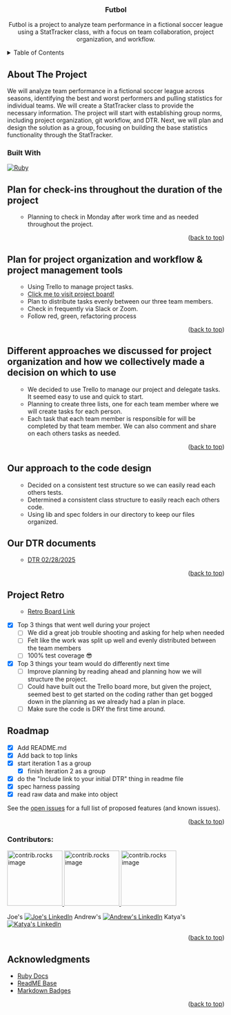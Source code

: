 <a id="readme-top"></a>

<div align="center">
  <h3 align="center">Futbol</h3>
  <p align="center">
    Futbol is a project to analyze team performance in a fictional soccer league using a StatTracker class, with a focus on team collaboration, project organization, and workflow.
  </p>
</div>

<!-- TABLE OF CONTENTS -->
<details>
  <summary>Table of Contents</summary>
  <ol>
    <li>
      <a href="#about-the-project">About The Project</a>
      <ul>
        <li><a href="#built-with">Built With</a></li>
      </ul>
    </li>
    <li><a href="#roadmap">Roadmap</a></li>
    <li><a href="#acknowledgments">Acknowledgments</a></li>
  </ol>
</details>

<!-- ABOUT THE PROJECT -->

## About The Project

We will analyze team performance in a fictional soccer league across seasons, identifying the best and worst performers and pulling statistics for individual teams. We will create a StatTracker class to provide the necessary information. The project will start with establishing group norms, including project organization, git workflow, and DTR. Next, we will plan and design the solution as a group, focusing on building the base statistics functionality through the StatTracker.

### Built With

[![Ruby][Ruby]][Ruby-url]

## Plan for check-ins throughout the duration of the project

  <ol>
      <ul>
        <li><a>Planning to check in Monday after work time and as needed throughout the project.</a></li>
      </ul>
  </ol>

  <p align="right">(<a href="#readme-top">back to top</a>)</p>

## Plan for project organization and workflow & project management tools

  <ol>
      <ul>
        <li><a>Using Trello to manage project tasks.</a></li>
        <li><a href="https://trello.com/invite/b/67c2340bd0160bfb3a178207/ATTIf59e54a7d9bf1dd3271508d5d9a6f4c2FE3C86F9/mod-1-final-project">Click me to visit project board!</a></li>
        <li><a>Plan to distribute tasks evenly between our three team members.</a></li>
        <li><a>Check in frequently via Slack or Zoom.</a></li>
        <li><a>Follow red, green, refactoring process</a></li>
      </ul>
  </ol>

  <p align="right">(<a href="#readme-top">back to top</a>)</p>

## Different approaches we discussed for project organization and how we collectively made a decision on which to use

  <ol>
      <ul>
        <li><a>We decided to use Trello to manage our project and delegate tasks. It seemed easy to use and quick to start.</a></li>
        <li><a>Planning to create three lists, one for each team member where we will create tasks for each person.</a></li>
        <li><a>Each task that each team member is responsible for will be completed by that team member. We can also comment and share on each others tasks as needed.</a></li>
      </ul>
  </ol>

  <p align="right">(<a href="#readme-top">back to top</a>)</p>

## Our approach to the code design

  <ol>
      <ul>
        <li><a>Decided on a consistent test structure so we can easily read each others tests.</a></li>
        <li><a>Determined a consistent class structure to easily reach each others code.</a></li>
        <li><a>Using lib and spec folders in our directory to keep our files organized.</a></li>
      </ul>
  </ol>

## Our DTR documents

  <ol>
      <ul>
        <li><a href="https://docs.google.com/document/d/1p25a3jL93fg868aQRc19drl-PbqwYSI6V0IO3B3Sr0M/edit?tab=t.0">DTR 02/28/2025</a></li>
      </ul>
  </ol>

<p align="right">(<a href="">back to top</a>)</p>

## Project Retro

<ol>
    <ul>
        <li><a href="https://easyretro.io/publicboard/YODkuSmjVJQv8lA5jaeeTH5NBya2/2b636bd9-fb21-4655-937a-6c790205684b?list=false">Retro Board Link</a></li>
    </ul>
</ol>

- [x] Top 3 things that went well during your project
  - [ ] We did a great job trouble shooting and asking for help when needed
  - [ ] Felt like the work was split up well and evenly distributed between the team members
  - [ ] 100% test coverage :sunglasses:
- [x] Top 3 things your team would do differently next time
  - [ ] Improve planning by reading ahead and planning how we will structure the project.
  - [ ] Could have built out the Trello board more, but given the project, seemed best to get started on the coding rather than get bogged down in the planning as we already had a plan in place.
  - [ ] Make sure the code is DRY the first time around.

<!-- ROADMAP -->

## Roadmap

- [x] Add README.md
- [x] Add back to top links
- [x] start iteration 1 as a group
  - [x] finish iteration 2 as a group
- [x] do the "Include link to your initial DTR" thing in readme file
- [x] spec harness passing
- [x] read raw data and make into object

See the [open issues](https://github.com/JustJoeYo/futbol/issues) for a full list of proposed features (and known issues).

<p align="right">(<a href="#readme-top">back to top</a>)</p>

### Contributors:

<a href="https://github.com/JustJoeYo">
  <img src="https://avatars.githubusercontent.com/u/53631725?v=4" alt="contrib.rocks image" width="128" height="128" />
</a>
<a href="https://github.com/Andrew-Snyder627">
  <img src="https://avatars.githubusercontent.com/u/197684533?v=4" alt="contrib.rocks image" width="128" height="128" />
</a>
<a href="https://github.com/KatyaW-01">
  <img src="https://avatars.githubusercontent.com/u/195077509?v=4" alt="contrib.rocks image" width="128" height="128" />
</a>

Joe's [![Joe's LinkedIn][linkedin-shield]][linkedin-url]
Andrew's [![Andrew's LinkedIn][linkedin-shield]][linkedin-url2]
Katya's [![Katya's LinkedIn][linkedin-shield]][linkedin-url3]

<p align="right">(<a href="#readme-top">back to top</a>)</p>

<!-- ACKNOWLEDGMENTS -->

## Acknowledgments

- [Ruby Docs](https://www.ruby-lang.org/en/)
- [ReadME Base](https://github.com/othneildrew/Best-README-Template)
- [Markdown Badges](https://github.com/Ileriayo/markdown-badges?tab=readme-ov-file)

<p align="right">(<a href="#readme-top">back to top</a>)</p>

<!-- MARKDOWN LINKS & IMAGES -->
<!-- https://www.markdownguide.org/basic-syntax/#reference-style-links -->

[contributors-shield]: https://img.shields.io/github/contributors/JustJoeYo/futbol.svg?style=for-the-badge
[contributors-url]: https://github.com/JustJoeYo/futbol/graphs/contributors
[linkedin-shield]: https://img.shields.io/badge/-LinkedIn-black.svg?style=for-the-badge&logo=linkedin&colorB=555
[linkedin-url]: https://linkedin.com/in/joseph-samere-981a5b291/
[linkedin-url2]: https://linkedin.com/in/andrew-snyder-027a5223a/
[linkedin-url3]: https://linkedin.com/in/katya-weicht-56bb4b132/
[product-screenshot]: images/screenshot.png
[Ruby]: https://img.shields.io/badge/ruby-%23CC342D.svg?style=for-the-badge&logo=ruby&logoColor=white
[Ruby-url]: https://www.ruby-lang.org/en/
[Trello Board]: https://trello.com/invite/b/67c2340bd0160bfb3a178207/ATTIf59e54a7d9bf1dd3271508d5d9a6f4c2FE3C86F9/mod-1-final-project
[DTR]: https://docs.google.com/document/d/1p25a3jL93fg868aQRc19drl-PbqwYSI6V0IO3B3Sr0M/edit?tab=t.0
